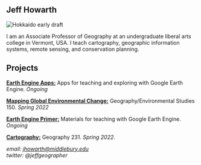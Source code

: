 ## Jeff Howarth  

![Hokkaido early draft](/images/hokkaido_cropped.png)

I am an Associate Professor of Geography at an undergraduate liberal arts college in Vermont, USA. I teach cartography, geographic information systems, remote sensing, and conservation planning.

## Projects

[**Earth Engine Apps:**](https://jhowarth.users.earthengine.app/) Apps for teaching and exploring with Google Earth Engine. *Ongoing*

[**Mapping Global Environmental Change:**](https://geog0150.github.io/s22/) Geography/Environmental Studies 150. *Spring 2022*

[**Earth Engine Primer:**](https://github.com/jeffhowarth/eeprimer) Materials for teaching with Google Earth Engine. *Ongoing*  

[**Cartography:**](https://geog0231.github.io/s22/) Geography 231. *Spring 2022*.  

*email: jhowarth@middlebury.edu*  
*twitter: @jeffgeographer*
